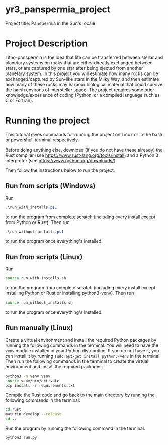 
# yr3_panspermia_project

Project title: Panspermia in the Sun's locale

# Project Description

Litho-panspermia is the idea that life can be transferred between stellar
and planetary systems on rocks that are either directly exchanged
between stars, or are captured by one star after being ejected from
another planetary system. In this project you will estimate how many
rocks can be exchanged/captured by Sun-like stars in the Milky Way, and
then estimate how many of these rocks may harbour biological material
that could survive the harsh environs of interstellar space. The project
requires some prior knowledge/experience of coding (Python, or a compiled
language such as C or Fortran).

# Running the project 

This tutorial gives commands for running the project on Linux or in the bash or powershell terminal respectively. 

Before doing anything else, download (if you do not have these already) the Rust compiler (see <https://www.rust-lang.org/tools/install>) and a Python 3 interpreter (see <https://www.python.org/downloads/>).

Then follow the instructions below to run the project.

## Run from scripts (Windows)

Run 
    
```powershell
.\run_with_installs.ps1
```

to run the program from complete scratch (including every install except from Python or Rust). Then run

```powershell
.\run_without_installs.ps1
```

to run the program once everything's installed.

## Run from scripts (Linux)

Run 

```bash
source run_with_installs.sh
```

to run the program from complete scratch (including every install except installing Python or Rust or installing python3-venv). Then run

```bash
source run_without_installs.sh
```

to run the program once everything's installed.

## Run manually (Linux)

Create a virtual environment and install the required Python packages by running the following commands in the terminal. You will need to have the `venv` module installed in your Python distribution. If you do not have it, you can install it by running `sudo apt-get install python3-venv` in the terminal. Then run the following commands in the terminal to create the virtual environment and install the required packages:

```bash
python3 -m venv venv
source venv/bin/activate
pip install -r requirements.txt
```

Compile the Rust code and go back to the main directory by running the following commands in the terminal:

```bash
cd rust
maturin develop --release
cd ..
```

Run the program by running the following command in the terminal:

```bash
python3 run.py
```